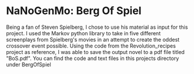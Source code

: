 # NaNoGenMo: Berg Of Spiel
Being a fan of Steven Spielberg, I chose to use his material as input for this project. I used the Markov python library to take in five different screenplays from Spielberg's movies in an attempt to create the oddest crossover event possible. Using the code from the Revolution_recipes project as reference, I was able to save the output novel to a pdf file titled "BoS.pdf". You can find the code and text files in this projects directory under BergOfSpiel




